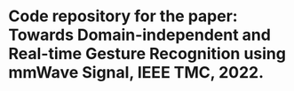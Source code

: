 # Code repository for the paper: Towards Domain-independent and Real-time Gesture Recognition using mmWave Signal, IEEE TMC, 2022.
